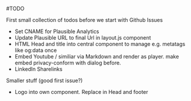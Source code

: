 #TODO

First small collection of todos before we start with Github Issues

- Set CNAME for Plausible Analytics
- Update Plausible URL to final Url in layout.js component
- HTML Head and title into central component to manage e.g. metatags like og:data once
- Embed Youtube / similiar via Markdown and render as player. make embed privacy-conform with dialog before.
- LinkedIn Sharelinks

Smaller stuff (good first issue?)

- Logo into own component. Replace in Head and footer